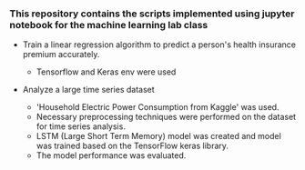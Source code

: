 ### This repository contains the scripts implemented using jupyter notebook for the machine learning lab class
 
- Train a linear regression algorithm to predict a person's health insurance premium accurately.
  - Tensorflow and Keras env were used

- Analyze a large time series dataset
  - 'Household Electric Power Consumption from Kaggle' was used.
  - Necessary preprocessing techniques  were performed on the dataset for time series analysis.
  - LSTM (Large Short Term Memory) model was created and model was trained based on the TensorFlow keras library.
  - The model performance was evaluated. 


  
